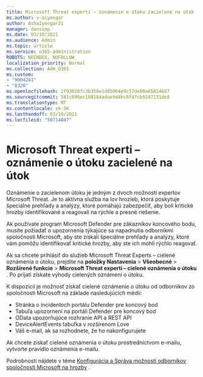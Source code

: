 ```yaml
---
title: Microsoft Threat experti – oznámenie o útoku zacielené na útok
ms.author: v-aiyengar
author: AshaIyengar21
manager: dansimp
ms.date: 03/10/2021
ms.audience: Admin
ms.topic: article
ms.service: o365-administration
ROBOTS: NOINDEX, NOFOLLOW
localization_priority: Normal
ms.collection: Adm_O365
ms.custom:
- "9004241"
- "8320"
ms.openlocfilehash: 2f93020fc3b350e1d85064e9c57de80a65814687
ms.sourcegitcommit: 581c696ec108184adae9d4bc8f47cb9247131de8
ms.translationtype: MT
ms.contentlocale: sk-SK
ms.lasthandoff: 03/10/2021
ms.locfileid: "50714847"
---
```

# <a name="microsoft-threat-experts---targeted-attack-notification"></a>Microsoft Threat experti – oznámenie o útoku zacielené na útok

Oznámenie o zacielenom útoku je jedným z dvoch možností expertov Microsoft Threat. Je to aktívna služba na lov hrozieb, ktorá poskytuje špeciálne prehľady a analýzy, ktoré pomáhajú zabezpečiť, aby boli kritické hrozby identifikované a reagovali na rýchle a presné riešenie.

Ak používate program Microsoft Defender pre zákazníkov koncového bodu, musíte požiadať o upozornenia týkajúce sa napadnutia odborníkmi spoločnosti Microsoft, aby ste získali špeciálne prehľady a analýzy, ktoré vám pomôžu identifikovať kritické hrozby, aby ste ich mohli rýchlo reagovať.

Ak sa chcete prihlásiť do služieb Microsoft Threat Experts – cielené oznámenia o útoku, prejdite na **položky Nastavenia**  >  **Všeobecné**  >  **Rozšírené funkcie**  >  **Microsoft Threat experti – cielené oznámenia o útoku** . Po prijatí získate výhody cielených oznámení o útoku.

K dispozícii je možnosť získať cielené oznámenie o útoku od odborníkov zo spoločnosti Microsoft na základe nasledujúcich médií:

- Stránka o incidentoch portálu Defender pre koncový bod
- Tabuľa upozornení na portáli Defender pre koncový bod
- OData upozorňujúce rozhranie API a REST API
- DeviceAlertEvents tabuľka v rozšírenom Love
- Váš e-mail, ak sa rozhodnete, že ho nakonfigurujete

Ak chcete získať cielené oznámenia o útoku prostredníctvom e-mailu, vytvorte pravidlo oznámenia e-mailu. 

Podrobnosti nájdete v téme [Konfigurácia a Správa možností odborníkov spoločnosti Microsoft na hrozby](https://docs.microsoft.com/windows/security/threat-protection/microsoft-defender-atp/configure-microsoft-threat-experts) .

